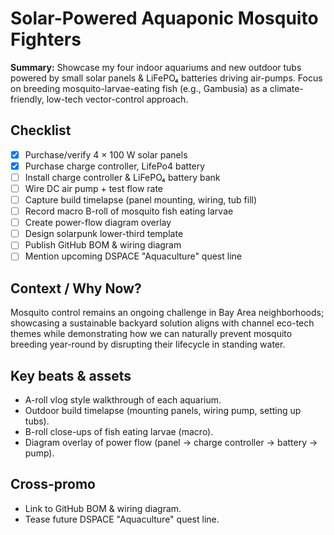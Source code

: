 # Solar-Powered Aquaponic Mosquito Fighters

**Summary:** Showcase my four indoor aquariums and new outdoor tubs powered by small solar panels & LiFePO₄ batteries driving air-pumps. Focus on breeding mosquito-larvae-eating fish (e.g., Gambusia) as a climate-friendly, low-tech vector-control approach.

## Checklist

- [x] Purchase/verify 4 × 100 W solar panels
- [x] Purchase charge controller, LifePo4 battery
- [ ] Install charge controller & LiFePO₄ battery bank  
- [ ] Wire DC air pump + test flow rate  
- [ ] Capture build timelapse (panel mounting, wiring, tub fill)  
- [ ] Record macro B-roll of mosquito fish eating larvae  
- [ ] Create power-flow diagram overlay  
- [ ] Design solarpunk lower-third template  
- [ ] Publish GitHub BOM & wiring diagram  
- [ ] Mention upcoming DSPACE "Aquaculture" quest line  

## Context / Why Now?
Mosquito control remains an ongoing challenge in Bay Area neighborhoods; showcasing a sustainable backyard solution aligns with channel eco-tech themes while demonstrating how we can naturally prevent mosquito breeding year-round by disrupting their lifecycle in standing water.

## Key beats & assets
- A-roll vlog style walkthrough of each aquarium.  
- Outdoor build timelapse (mounting panels, wiring pump, setting up tubs).  
- B-roll close-ups of fish eating larvae (macro).  
- Diagram overlay of power flow (panel → charge controller → battery → pump).  

## Cross-promo
- Link to GitHub BOM & wiring diagram.  
- Tease future DSPACE "Aquaculture" quest line. 